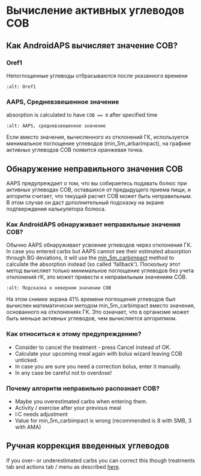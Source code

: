 # Вычисление активных углеводов COB

## Как AndroidAPS вычисляет значение COB?

### Oref1

Непоглощенные углеводы отбрасываются после указанного времени

```{image} ../images/cob_oref0_orange_II.png
:alt: Oref1
```

### AAPS, Средневзвешенное значение

absorption is calculated to have `COB == 0` after specified time

```{image} ../images/cob_aaps2_orange_II.png
:alt: AAPS, средневзвешенное значение
```

Если вместо значения, вычисленного из отклонений ГК, используется минимальное поглощение углеводов (min_5m_arbarimpact), на графике активных углеводов COB появится оранжевая точка.

## Обнаружение неправильного значения COB

AAPS предупреждает о том, что вы собираетесь подавать болюс при активных углеводах COB, оставшихся от предыдущего приема пищи, и алгоритм считает, что текущий расчет COB может быть неправильным. В этом случае он даст дополнительный подсказку на экране подтверждения калькулятора болюса.

### Как AndroidAPS обнаруживает неправильные значения COB?

Обычно AAPS обнаруживает усвоение углеводов через отклонения ГК. In case you entered carbs but AAPS cannot see their estimated absorption through BG deviations, it will use the [min_5m_carbimpact](../Configuration/Config-Builder.md?highlight=min_5m_carbimpact#absorption-settings) method to calculate the absorption instead (so called 'fallback'). Поскольку этот метод вычисляет только минимальное поглощение углеводов без учета отклонений гК, это может привести к неправильным значениям COB.

```{image} ../images/Calculator_SlowCarbAbsorption.png
:alt: Подсказка о неверном значении COB
```

На этом снимке экрана 41% времени поглощения углеводов был вычислен математически методом min_5m_carbimpact вместо значения, основанного на отклонениях ГК.  Это означает, что в организме может быть меньше активных углеводов, чем вычисляется алгоритмом.

### Как относиться к этому предупреждению?

- Consider to cancel the treatment - press Cancel instead of OK.
- Calculate your upcoming meal again with bolus wizard leaving COB unticked.
- In case you are sure you need a correction bolus, enter it manually.
- In any case be careful not to overdose!

### Почему алгоритм неправильно распознает COB?

- Maybe you overestimated carbs when entering them.
- Activity / exercise after your previous meal
- I:C needs adjustment
- Value for min_5m_carbimpact is wrong (recommended is 8 with SMB, 3 with AMA)

## Ручная коррекция введенных углеводов

If you over- or underestimated carbs you can correct this though treatments tab and actions tab / menu as described [here](../Getting-Started/Screenshots.md#carb-correction).
